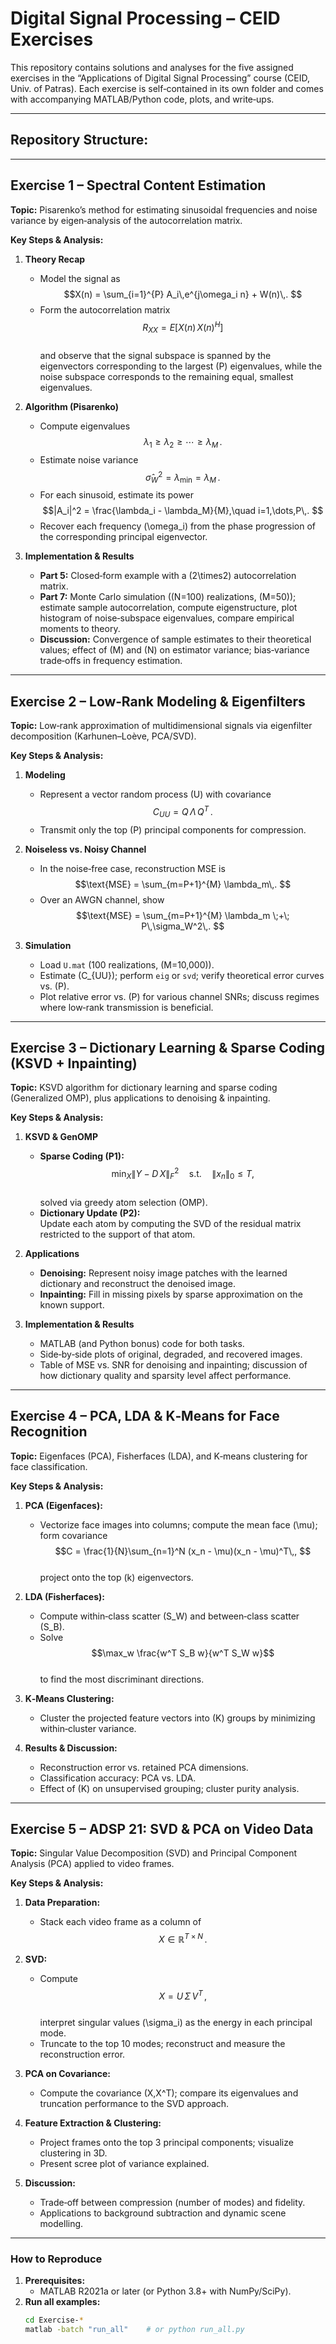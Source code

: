 # Digital Signal Processing – CEID Exercises

This repository contains solutions and analyses for the five assigned exercises in the “Applications of Digital Signal Processing” course (CEID, Univ. of Patras). Each exercise is self‑contained in its own folder and comes with accompanying MATLAB/Python code, plots, and write‑ups.

---

##  Repository Structure:

---

## Exercise 1 – Spectral Content Estimation  
**Topic:** Pisarenko’s method for estimating sinusoidal frequencies and noise variance by eigen‑analysis of the autocorrelation matrix.  

**Key Steps & Analysis:**  
1. **Theory Recap**  
   - Model the signal as  
     $$X(n) = \sum_{i=1}^{P} A_i\,e^{j\omega_i n} + W(n)\,. $$  
   - Form the autocorrelation matrix  
     $$R_{XX} = E\bigl[X(n)\,X(n)^H\bigr]$$  
     and observe that the signal subspace is spanned by the eigenvectors corresponding to the largest \(P\) eigenvalues, while the noise subspace corresponds to the remaining equal, smallest eigenvalues.

2. **Algorithm (Pisarenko)**  
   - Compute eigenvalues  
     $$\lambda_1 \ge \lambda_2 \ge \cdots \ge \lambda_M\,. $$  
   - Estimate noise variance  
     $$\hat\sigma_W^2 = \lambda_{\min} = \lambda_M\,. $$  
   - For each sinusoid, estimate its power  
     $$|A_i|^2 = \frac{\lambda_i - \lambda_M}{M},\quad i=1,\dots,P\,. $$  
   - Recover each frequency \(\omega_i\) from the phase progression of the corresponding principal eigenvector.

3. **Implementation & Results**  
   - **Part 5:** Closed‑form example with a \(2\times2\) autocorrelation matrix.  
   - **Part 7:** Monte Carlo simulation (\(N=100\) realizations, \(M=50\)); estimate sample autocorrelation, compute eigenstructure, plot histogram of noise‑subspace eigenvalues, compare empirical moments to theory.  
   - **Discussion:** Convergence of sample estimates to their theoretical values; effect of \(M\) and \(N\) on estimator variance; bias‑variance trade‑offs in frequency estimation.

---

## Exercise 2 – Low‑Rank Modeling & Eigenfilters  
**Topic:** Low‑rank approximation of multidimensional signals via eigenfilter decomposition (Karhunen–Loève, PCA/SVD).  

**Key Steps & Analysis:**  
1. **Modeling**  
   - Represent a vector random process \(U\) with covariance  
     $$C_{UU} = Q\,\Lambda\,Q^T\,. $$  
   - Transmit only the top \(P\) principal components for compression.

2. **Noiseless vs. Noisy Channel**  
   - In the noise‑free case, reconstruction MSE is  
     $$\text{MSE} = \sum_{m=P+1}^{M} \lambda_m\,. $$  
   - Over an AWGN channel, show  
     $$\text{MSE} = \sum_{m=P+1}^{M} \lambda_m \;+\; P\,\sigma_W^2\,. $$

3. **Simulation**  
   - Load `U.mat` (100 realizations, \(M=10\,000\)).  
   - Estimate \(C_{UU}\); perform `eig` or `svd`; verify theoretical error curves vs. \(P\).  
   - Plot relative error vs. \(P\) for various channel SNRs; discuss regimes where low‑rank transmission is beneficial.

---

## Exercise 3 – Dictionary Learning & Sparse Coding (KSVD + Inpainting)  
**Topic:** KSVD algorithm for dictionary learning and sparse coding (Generalized OMP), plus applications to denoising & inpainting.  

**Key Steps & Analysis:**  
1. **KSVD & GenOMP**  
   - **Sparse Coding (P1):**  
     $$\min_X \|Y - D\,X\|_F^2 \quad\text{s.t.}\quad \|x_n\|_0 \le T,$$  
     solved via greedy atom selection (OMP).  
   - **Dictionary Update (P2):**  
     Update each atom by computing the SVD of the residual matrix restricted to the support of that atom.  

2. **Applications**  
   - **Denoising:** Represent noisy image patches with the learned dictionary and reconstruct the denoised image.  
   - **Inpainting:** Fill in missing pixels by sparse approximation on the known support.

3. **Implementation & Results**  
   - MATLAB (and Python bonus) code for both tasks.  
   - Side‑by‑side plots of original, degraded, and recovered images.  
   - Table of MSE vs. SNR for denoising and inpainting; discussion of how dictionary quality and sparsity level affect performance.

---

## Exercise 4 – PCA, LDA & K‑Means for Face Recognition  
**Topic:** Eigenfaces (PCA), Fisherfaces (LDA), and K‑means clustering for face classification.  

**Key Steps & Analysis:**  
1. **PCA (Eigenfaces):**  
   - Vectorize face images into columns; compute the mean face \(\mu\); form covariance  
     $$C = \frac{1}{N}\sum_{n=1}^N (x_n - \mu)(x_n - \mu)^T\,, $$  
     project onto the top \(k\) eigenvectors.

2. **LDA (Fisherfaces):**  
   - Compute within‑class scatter \(S_W\) and between‑class scatter \(S_B\).  
   - Solve  
     $$\max_w \frac{w^T S_B w}{w^T S_W w}$$  
     to find the most discriminant directions.

3. **K‑Means Clustering:**  
   - Cluster the projected feature vectors into \(K\) groups by minimizing within‑cluster variance.

4. **Results & Discussion:**  
   - Reconstruction error vs. retained PCA dimensions.  
   - Classification accuracy: PCA vs. LDA.  
   - Effect of \(K\) on unsupervised grouping; cluster purity analysis.

---

## Exercise 5 – ADSP 21: SVD & PCA on Video Data  
**Topic:** Singular Value Decomposition (SVD) and Principal Component Analysis (PCA) applied to video frames.  

**Key Steps & Analysis:**  
1. **Data Preparation:**  
   - Stack each video frame as a column of  
     $$X \in \mathbb{R}^{T \times N}\,. $$

2. **SVD:**  
   - Compute  
     $$X = U\,\Sigma\,V^T\,, $$  
     interpret singular values \(\sigma_i\) as the energy in each principal mode.  
   - Truncate to the top 10 modes; reconstruct and measure the reconstruction error.

3. **PCA on Covariance:**  
   - Compute the covariance \(X\,X^T\); compare its eigenvalues and truncation performance to the SVD approach.

4. **Feature Extraction & Clustering:**  
   - Project frames onto the top 3 principal components; visualize clustering in 3D.  
   - Present scree plot of variance explained.

5. **Discussion:**  
   - Trade‑off between compression (number of modes) and fidelity.  
   - Applications to background subtraction and dynamic scene modelling.

---

### How to Reproduce

1. **Prerequisites:**  
   - MATLAB R2021a or later (or Python 3.8+ with NumPy/SciPy).  
2. **Run all examples:**  
   ```sh
   cd Exercise-*
   matlab -batch "run_all"    # or python run_all.py



